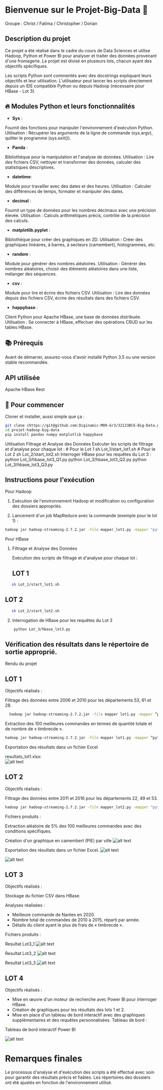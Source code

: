 # Bienvenue sur le Projet-Big-Data 🚀

Groupe : Christ / Fatima / Christopher / Dorian

## Description du projet

Ce projet a été réalisé dans le cadre du cours de Data Sciences et utilise Hadoop, Python et Power BI pour analyser et traiter des données provenant d'une fromagerie. Le projet est divisé en plusieurs lots, chacun ayant des objectifs spécifiques.

Les scripts Python sont commentés avec des docstrings expliquant leurs objectifs et leur utilisation. L'utilisateur peut lancer les scripts directement depuis un IDE compatible Python ou depuis Hadoop (nécessaire pour HBase - Lot 3).



## 🔥 Modules Python et leurs fonctionnalités

- **Sys** :

Fournit des fonctions pour manipuler l'environnement d'exécution Python.
Utilisation : Récupérer les arguments de la ligne de commande (sys.argv), quitter le programme (sys.exit()).

- **Panda** :

Bibliothèque pour la manipulation et l'analyse de données.
Utilisation : Lire des fichiers CSV, nettoyer et transformer des données, calculer des statistiques descriptives.

- **datetime**:

Module pour travailler avec des dates et des heures.
Utilisation : Calculer des différences de temps, formater et manipuler des dates.

- **decimal** :

Fournit un type de données pour les nombres décimaux avec une précision élevée.
Utilisation : Calculs arithmétiques précis, contrôle de la précision des calculs.

- **matplotlib.pyplot** :

Bibliothèque pour créer des graphiques en 2D.
Utilisation : Créer des graphiques linéaires, à barres, à secteurs (camembert), histogrammes, etc.

- **random** :

Module pour générer des nombres aléatoires.
Utilisation : Générer des nombres aléatoires, choisir des éléments aléatoires dans une liste, mélanger des séquences.

- **csv** :

Module pour lire et écrire des fichiers CSV.
Utilisation : Lire des données depuis des fichiers CSV, écrire des résultats dans des fichiers CSV.

- **happybase** :

Client Python pour Apache HBase, une base de données distribuée.
Utilisation : Se connecter à HBase, effectuer des opérations CRUD sur les tables HBase.

## 📚 Prérequis

Avant de démarrer, assurez-vous d'avoir installé Python 3.5 ou une version stable recommandée.

## API utilisée

Apache HBase Rest

## 🚀 Pour commencer

Cloner et installer, aussi simple que ça :

```bash
git clone chttps://git@github.com:Diginamic-M09-Gr3/32123BC6-Big-Data.git
cd projet-hadoop-big-data
pip install pandas numpy matplotlib happybase
```


Utilisation
Filtrage et Analyse des Données
Exécuter les scripts de filtrage et d'analyse pour chaque lot :                                                                                                                # Pour le Lot 1                                                                                                                                                                                            sh Lot_1/start_lot1.sh                                                                                                                                                                                   # Pour le Lot 2                                                                                                                                                                                           sh Lot_2/start_lot2.sh
Interroger HBase pour les requêtes du Lot 3 :                                                                                                                                 python Lot_3/hbase_lot3_Q1.py                                                                                                                                                               python Lot_3/hbase_lot3_Q2.py                                                                                                                                                          python Lot_3/hbase_lot3_Q3.py

## Instructions pour l'exécution

Pour Hadoop

1. Exécution de l'environnement Hadoop et modification ou configuration des dossiers appropriés.

2. Lancement d'un job MapReduce avec la commande (exemple pour le lot 1) :

```bash
hadoop jar hadoop-streaming-2.7.2.jar -file mapper_lot1.py -mapper "python3 mapper_lot1.py" -file reducer_lot1.py -reducer "python3 reducer_lot1.py" -input input/dataw_fro03.csv -output output/output_lot1_exo1
```

Pour HBase

1. Filtrage et Analyse des Données

   Exécution des scripts de filtrage et d'analyse pour chaque lot :

   ## LOT 1
```bash
   sh Lot_1/start_lot1.sh
   ```

   ## LOT 2
```bash
   sh Lot_2/start_lot2.sh
   ```

2. Interrogation de HBase pour les requêtes du Lot 3


```bash
    python Lot_3/hbase_lot3.py
```


## Vérification des résultats dans le répertoire de sortie approprié.


Rendu du projet

## LOT 1

Objectifs réalisés :

Filtrage des données entre 2006 et 2010 pour les départements 53, 61 et 28.
 ```bash
   hadoop jar hadoop-streaming-2.7.2.jar -file mapper lot1.py -mapper ”python3 mapper lot1.py” -file reducer lot1.py -reducer ”python3 reducer lot1.py” -input input/dataw fro03.csv -output output/output lot1 exo1
   ```

Extraction des 100 meilleures commandes en termes de quantité totale et de nombre de « timbrecde ».

```bash
hadoop jar hadoop-streaming-2.7.2.jar -file mapper lot1.py -mapper ”python3 mapper lot1.py” -file reducer lot1.py -reducer ”python3 reducer lot1.py” -input input/dataw fro03.csv -output output/output lot1 exo1
```
   
Exportation des résultats dans un fichier Excel
 
resultats_lot1.xlsx:     
![alt text](IMG_FFFDB1569795-1.jpeg)

## LOT 2

Objectifs réalisés :

Filtrage des données entre 2011 et 2016 pour les départements 22, 49 et 53.
```bash
hadoop jar hadoop-streaming-2.7.2.jar -file mapper_lot2.py -mapper "python3 mapper_lot2.py" -file reducer_lot2.py -reducer "python3 reducer_lot2.py" -input input/dataw_fro03.csv -output output/output_lot2_exo1
```
Fichiers produits :

Extraction aléatoire de 5% des 100 meilleures commandes avec des conditions spécifiques.

Création d'un graphique en camembert (PIE) par ville
![alt text](Resultats_Lot2_2.png)

Exportation des résultats dans un fichier Excel.
![alt text](Resultats_Lot2_2.png)

![alt text](Resultat_Lot2_3.png)

## LOT 3

Objectifs réalisés :

Stockage du fichier CSV dans HBase.

Analyses réalisées :

- Meilleure commande de Nantes en 2020.
- Nombre total de commandes de 2010 à 2015, réparti par année.
- Détails du client ayant le plus de frais de « timbrecde ».

Fichiers produits :

Resultat Lot3_1
![alt text](Resultat_Lot3_1.png)

Resultat Lot3_2
![alt text](Resultat_Lot3_2.png)

Resultat Lot3_3
![alt text](Resultat_Lot3_3.png)

## LOT 4

Objectifs réalisés :

- Mise en œuvre d'un moteur de recherche avec Power BI pour interroger HBase.
- Création de graphiques pour les résultats des lots 1 et 2.
- Mise en place d'un tableau de bord interactif avec des graphiques supplémentaires et des requêtes personnalisées.
Tableau de bord :

Tableau de bord interactif Power BI

![alt text](IMG_64C6F29599D5-1.jpeg)

# Remarques finales

Le processus d'analyse et d'exécution des scripts a été effectué avec soin pour garantir des résultats précis et fiables. Les répertoires des dossiers ont été ajustés en fonction de l'environnement utilisé.